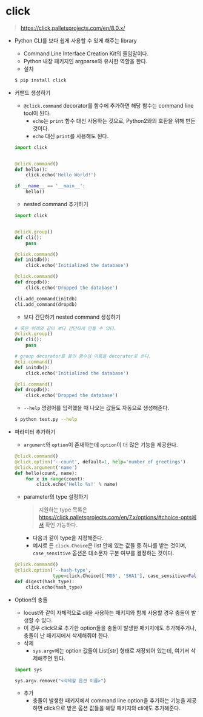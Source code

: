 # click

> https://click.palletsprojects.com/en/8.0.x/

- Python CLI를 보다 쉽게 사용할 수 있게 해주는 library

  - Command Line Interface Creation Kit의 줄임말이다.
  - Python 내장 패키지인 argparse와 유사한 역할을 한다.
  - 설치

  ```bash
  $ pip install click
  ```



- 커맨드 생성하기

  - `@click.command` decorator를 함수에 추가하면 해당 함수는 command line tool이 된다.
    - `echo`는 `print` 함수 대신 사용하는 것으로, Python2와의 호환을 위해 만든 것이다.
    - `echo` 대신 `print`를 사용해도 된다.

  ```python
  import click
  
  
  @click.command()
  def hello():
      click.echo('Hello World!')
  
  if __name__ == '__main__':
      hello()
  ```

  - nested command 추가하기

  ```python
  import click
  
  
  @click.group()
  def cli():
      pass
  
  @click.command()
  def initdb():
      click.echo('Initialized the database')
  
  @click.command()
  def dropdb():
      click.echo('Dropped the database')
  
  cli.add_command(initdb)
  cli.add_command(dropdb)
  ```

  - 보다 간단하기 nested command 생성하기

  ```python
  # 혹은 아래와 같이 보다 간단하게 만들 수 있다.
  @click.group()
  def cli():
      pass
  
  # group decorator를 붙인 함수의 이름을 decorator로 쓴다.
  @cli.command()
  def initdb():
      click.echo('Initialized the database')
  
  @cli.command()
  def dropdb():
      click.echo('Dropped the database')
  ```

  - `--help` 명령어를 입력했을 때 나오는 값들도 자동으로 생성해준다.

  ```bash
  $ python test.py --help
  ```



- 파라미터 추가하기

  - `argument`와 `option`이 존재하는데 `option`이 더 많은 기능을 제공한다.

  ```python
  @click.command()
  @click.option('--count', default=1, help='number of greetings')
  @click.argument('name')
  def hello(count, name):
      for x in range(count):
          click.echo('Hello %s!' % name)
  ```

  - parameter의 type 설정하기

    > 지원하는 type 목록은 https://click.palletsprojects.com/en/7.x/options/#choice-opts에서 확인 가능하다.

    - 다음과 같이 type을 지정해준다.
    - 예시로 든 `click.Choice`은 list 안에 있는 값들 중 하나를 받는 것이며, `case_sensitive` 옵션은 대소문자 구분 여부를 결정하는 것이다.

  ```python
  @click.command()
  @click.option('--hash-type',
                type=click.Choice(['MD5', 'SHA1'], case_sensitive=False))
  def digest(hash_type):
      click.echo(hash_type)
  ```



- Option의 충돌

  - locust와 같이 자체적으로 cli을 사용하는 패키지와 함께 사용할 경우 충돌이 발생할 수 있다.
  - 이 경우 click으로 추가한 option들을 충돌이 발생한 패키지에도 추가해주거나, 충돌이 난 패키지에서 삭제해줘야 한다.
  - 삭제
    - `sys.argv`에는 option 값들이 List[str] 형태로 저장되어 있는데, 여기서 삭제해주면 된다.

  ```python
  import sys
  
  sys.argv.remove("<삭제할 옵션 이름>")
  ```

  - 추가
    - 충돌이 발생한 패키지에서 command line option을 추가하는 기능을 제공하면 click으로 받은 옵션 값들을 해당 패키지의 cli에도 추가해준다.



